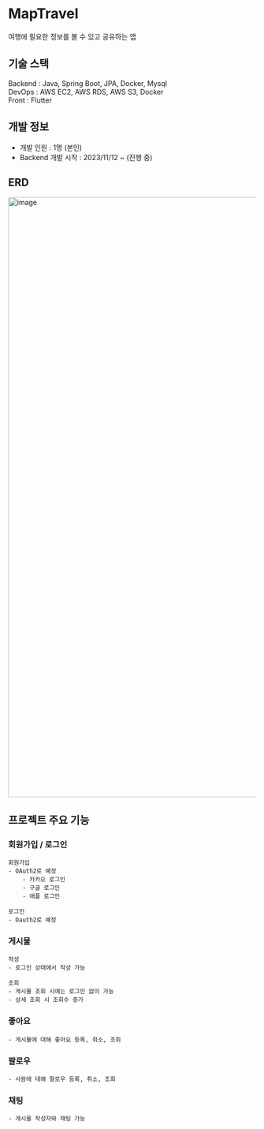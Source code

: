 # MapTravel
여행에 필요한 정보를 볼 수 있고 공유하는 앱

## 기술 스택
Backend : Java, Spring Boot, JPA, Docker, Mysql \
DevOps : AWS EC2, AWS RDS, AWS S3, Docker \
Front : Flutter

## 개발 정보
- 개발 인원 : 1명 (본인)
- Backend 개발 시작 : 2023/11/12 ~ (진행 중)

## ERD
<img width="1217" alt="image" src="https://github.com/Nokchamat/maptravel-backend/assets/107979129/f1e3f189-a3a8-4ee1-aeae-e1235d992cab">


  

## 프로젝트 주요 기능
### 회원가입 / 로그인
    회원가입
    - OAuth2로 예정
        - 카카오 로그인
        - 구글 로그인
        - 애플 로그인

    로그인
    - Oauth2로 예정

### 게시물
    작성
    - 로그인 상태에서 작성 가능

    조회
    - 게시물 조회 시에는 로그인 없이 가능
    - 상세 조회 시 조회수 증가

### 좋아요
    - 게시물에 대해 좋아요 등록, 취소, 조회

### 팔로우
    - 사람에 대해 팔로우 등록, 취소, 조회

### 채팅
    - 게시물 작성자와 채팅 가능
